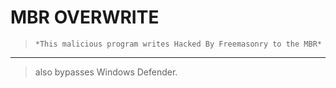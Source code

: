 # MBR OVERWRITE
> `*This malicious program writes Hacked By Freemasonry to the MBR*`
----------------------------------------------------------------
> also bypasses Windows Defender.
